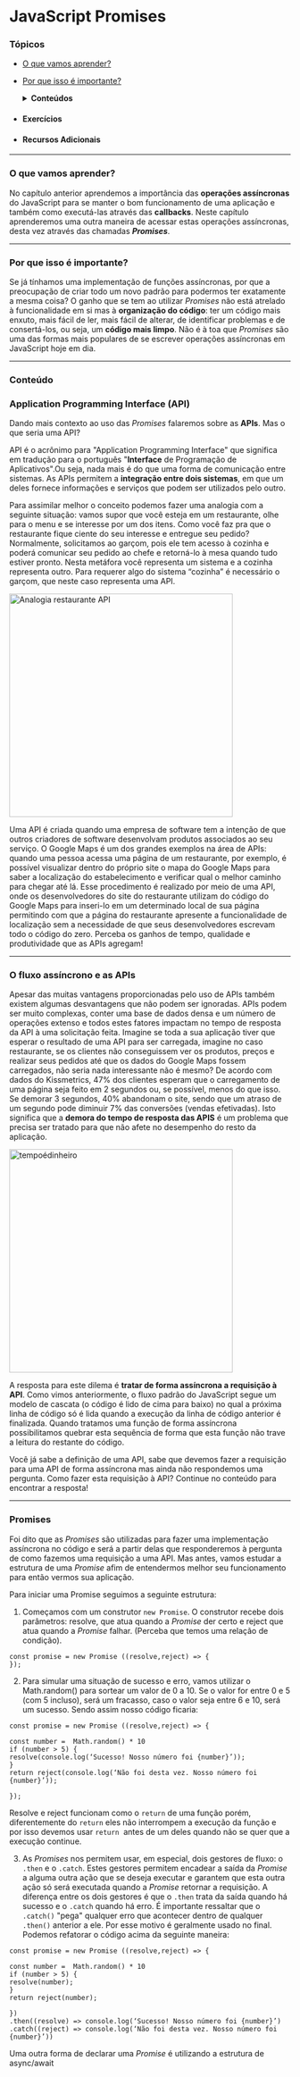 # JavaScript Promises

### Tópicos
* [O que vamos aprender?](#por-que-isso-%C3%A9-importante)
* [Por que isso é importante?](#por-que-isso-%C3%A9-importante)
  <details>
    <summary> <strong>Conteúdos</strong> </summary>
    
    1. [Application Programming Interface (API)](#Application-Programming-Interface-(API))
    2. [O fluxo assíncrono e as APIs](#O-fluxo-assíncrono-e-as-APIs)
    3. [Promises](#Promises)
    4. Para fixar
  </details> 
  
* #### Exercícios
* #### Recursos Adicionais

___
### O que vamos aprender?

No capítulo anterior aprendemos a importância das **operações assíncronas** do JavaScript para se manter o bom funcionamento de uma aplicação e também como executá-las através das **callbacks**. Neste capítulo aprenderemos uma outra maneira de acessar estas operações assíncronas, desta vez através das chamadas _**Promises**_.

___

### Por que isso é importante?

Se já tínhamos uma implementação de funções assíncronas, por que a preocupação de criar todo um novo padrão para podermos ter exatamente a mesma coisa? O ganho que se tem ao utilizar _Promises_ não está atrelado à funcionalidade em si mas à **organização do código**: ter um código mais enxuto, mais fácil de ler, mais fácil de alterar, de identificar problemas e de consertá-los, ou seja, um **código mais limpo**. Não é à toa que _Promises_ são uma das formas mais populares de se escrever operações assíncronas em JavaScript hoje em dia.

___

### Conteúdo
### Application Programming Interface (API)

Dando mais contexto ao uso das _Promises_ falaremos sobre as **APIs**. Mas o que seria uma API?

API é o acrônimo para "Application Programming Interface" que significa em tradução para o português "**Interface** de Programação de Aplicativos".Ou seja,  nada mais é do que uma forma de comunicação entre sistemas. As APIs permitem a **integração entre dois sistemas**, em que um deles fornece informações e serviços que podem ser utilizados pelo outro.

Para assimilar melhor o conceito podemos fazer uma analogia com a seguinte situação: vamos supor que você esteja em um restaurante, olhe para o menu e se interesse por um dos itens. Como você faz pra que o restaurante fique ciente do seu interesse e entregue seu pedido? 
Normalmente, solicitamos ao garçom, pois ele tem acesso à cozinha e poderá comunicar seu pedido ao chefe  e  retorná-lo à mesa quando tudo estiver pronto. Nesta metáfora você representa um sistema e a cozinha representa outro. Para requerer algo do sistema “cozinha” é necessário o garçom, que neste caso representa uma API.

<img src="https://webstockreview.net/images/clipart-restaurant-hotel-restaurant-1.png" alt="Analogia restaurante API" width="400"/>

Uma API é criada quando uma empresa de software tem a intenção de que outros criadores de software desenvolvam produtos associados ao seu serviço.  O Google Maps é um dos grandes exemplos na área de APIs:  quando uma pessoa acessa uma página de um restaurante, por exemplo, é possível visualizar dentro do próprio site o mapa do Google Maps para saber a localização do estabelecimento e verificar qual o melhor caminho para chegar até lá. Esse procedimento é realizado por meio de uma API, onde os desenvolvedores do site do restaurante utilizam do código do Google Maps para inseri-lo em um determinado local de sua página permitindo com que a página do restaurante apresente a funcionalidade de localização sem a necessidade de que seus desenvolvedores escrevam todo o código do zero. Perceba os ganhos de tempo, qualidade e produtividade que as APIs agregam!

***
### O fluxo assíncrono e as APIs

Apesar das muitas vantagens proporcionadas pelo uso de APIs também existem algumas desvantagens que não podem ser ignoradas. APIs podem ser muito complexas, conter uma base de dados densa e um número de operações extenso e todos estes fatores impactam no tempo de resposta da API à uma solicitação feita. Imagine se toda a sua aplicação tiver que esperar o resultado de uma API para ser carregada, imagine no caso restaurante, se os clientes não conseguissem ver os produtos, preços e realizar seus pedidos até que os dados do Google Maps fossem carregados, não seria nada interessante não é mesmo? De acordo com dados do Kissmetrics, 47% dos clientes esperam que o carregamento de uma página seja feito em 2 segundos ou, se possível, menos do que isso. Se demorar 3 segundos, 40% abandonam o site, sendo que um atraso de um segundo pode diminuir 7% das conversões (vendas efetivadas). Isto significa que a **demora do tempo de resposta das APIS** é um problema que precisa ser tratado para que não afete no desempenho do resto da aplicação.

<img src="https://fiquebemdevida.files.wordpress.com/2018/01/tempo-e-dinheiro.jpg?w=626" alt="tempoédinheiro" width="400"/>

A resposta para este dilema é **tratar de forma assíncrona a requisição à API**. Como vimos anteriormente, o fluxo padrão do JavaScript segue um modelo de cascata (o código é lido de cima para baixo) no qual a próxima linha de código só é lida quando a execução da linha de código anterior é finalizada. Quando tratamos uma função de forma assíncrona possibilitamos quebrar esta sequência de forma que esta função não trave a leitura do restante do código.

Você já sabe a definição de uma API, sabe que devemos fazer a requisição para uma API de forma assíncrona mas ainda não respondemos uma pergunta. Como fazer esta requisição à API?  Continue no conteúdo para encontrar a resposta!

***

### Promises

Foi dito que as _Promises_ são utilizadas para fazer uma implementação assíncrona no código e será a partir delas que responderemos à pergunta de como fazemos uma requisição a uma API. Mas antes, vamos estudar a estrutura de uma _Promise_ afim de entendermos melhor seu funcionamento para então vermos sua aplicação.

Para iniciar uma Promise seguimos a seguinte estrutura:

1. Começamos com um construtor `new Promise`. O construtor recebe dois parâmetros: resolve, que atua quando a _Promise_ der certo e reject que atua quando a _Promise_ falhar. (Perceba que temos uma relação de condição).
```
const promise = new Promise ((resolve,reject) => {
});
```
2. Para simular uma situação de sucesso e erro, vamos utilizar o Math.random() para sortear um valor de 0 a 10. Se o valor for entre 0 e 5 (com 5 incluso), será um fracasso, caso o valor seja entre 6 e 10, será um sucesso. Sendo assim nosso código ficaria:
```
const promise = new Promise ((resolve,reject) => {

const number =  Math.random() * 10
if (number > 5) {
resolve(console.log(‘Sucesso! Nosso número foi {number}’));
}
return reject(console.log(‘Não foi desta vez. Nosso número foi {number}’));

});
```
Resolve e reject funcionam como o `return` de uma função porém, diferentemente do `return` eles não interrompem a execução da função e por isso devemos usar `return`  antes de um deles quando não se quer que a execução continue.

3. As _Promises_ nos permitem usar, em especial, dois gestores de fluxo: o `.then` e o `.catch`. Estes gestores permitem encadear a saída da _Promise_ a alguma outra ação que se deseja executar e garantem que esta outra ação só será executada quando a _Promise_ retornar a requisição. A diferença entre os dois gestores é que o `.then` trata da saída quando há sucesso e o `.catch` quando há erro. É importante ressaltar que o `.catch()` "pega" qualquer erro que acontecer dentro de qualquer `.then()` anterior a ele. Por esse motivo é geralmente usado no final. Podemos refatorar o código acima da seguinte maneira:

```
const promise = new Promise ((resolve,reject) => {

const number =  Math.random() * 10
if (number > 5) {
resolve(number);
}
return reject(number);

})
.then((resolve) => console.log(‘Sucesso! Nosso número foi {number}’)
.catch((reject) => console.log(‘Não foi desta vez. Nosso número foi {number}’))
```
Uma outra forma de declarar uma _Promise_ é utilizando a estrutura de async/await
